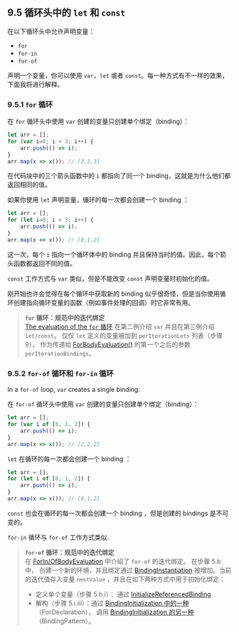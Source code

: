 ## 9.5 循环头中的 `let` 和 `const`

在以下循环头中允许声明变量：

* `for`
* `for-in`
*  `for-of`

声明一个变量，你可以使用 `var`，`let` 或者 `const`。每一种方式有不一样的效果，下面我将进行解释。

### 9.5.1 `for` 循环

在 `for` 循环头中使用 `var` 创建的变量只创建单个绑定（binding）：

```js
let arr = [];
for (var i=0; i < 3; i++) {
    arr.push(() => i);
}
arr.map(x => x()); // [3,3,3]
```

在代码块中的三个箭头函数中的 `i` 都指向了同一个 binding，这就是为什么他们都返回相同的值。

如果你使用 `let` 声明变量，循环的每一次都会创建一个 binding ：

```js
let arr = [];
for (let i=0; i < 3; i++) {
    arr.push(() => i);
}
arr.map(x => x()); // [0,1,2]
```

这一次，每个 `i` 指向一个循环体中的 binding 并且保持当时的值。因此，每个箭头函数都返回不同的值。

`const` 工作方式与 `var` 类似，但是不能改变 `const` 声明变量时初始化的值。

刚开始也许会觉得在每个循环中获取新的 binding 似乎很奇怪，但是当你使用循环创建指向循环变量的函数（例如事件处理的回调）时它非常有用。

> **`for` 循环：规范中的迭代绑定**<br />
> [The evaluation of the `for` 循环](http://www.ecma-international.org/ecma-262/6.0/#sec-for-statement-runtime-semantics-labelledevaluation) 在第二例介绍 `var` 并且在第三例介绍 `let/const`。 仅仅 `let` 定义的变量被加到 `perIterationLets` 列表（步骤 9）， 作为传递给 [ForBodyEvaluation()](http://www.ecma-international.org/ecma-262/6.0/#sec-forbodyevaluation) 的第一个之后的参数 `perIterationBindings`。

### 9.5.2 `for-of` 循环和 `for-in` 循环

In a `for-of` loop, `var` creates a single binding:

在 `for-of` 循环头中使用 `var` 创建的变量只创建单个绑定（binding）：

```js
let arr = [];
for (var i of [0, 1, 2]) {
    arr.push(() => i);
}
arr.map(x => x()); // [2,2,2]
```

 `let` 在循环的每一次都会创建一个 binding ：

```js
let arr = [];
for (let i of [0, 1, 2]) {
    arr.push(() => i);
}
arr.map(x => x()); // [0,1,2]
```

`const` 也会在循环的每一次都会创建一个 binding ，但是创建的 bindings 是不可变的。

`for-in` 循环与 `for-of` 工作方式类似.

> **`for-of` 循环：规范中的迭代绑定**<br />
> 在 [ForIn/OfBodyEvaluation](http://www.ecma-international.org/ecma-262/6.0/#sec-runtime-semantics-forin-div-ofbodyevaluation-lhs-stmt-iterator-lhskind-labelset) 中介绍了 `for-of` 的迭代绑定。 在步骤 5.b 中， 创建一个新的环境，并且绑定通过 [BindingInstantiation](http://www.ecma-international.org/ecma-262/6.0/#sec-runtime-semantics-bindinginstantiation) 被增加。当前的迭代值存入变量 `nextValue` ，并且在如下两种方式中用于初始化绑定：<br />
> * 定义单个变量（步骤 5.h.i）： 通过 [InitializeReferencedBinding](http://www.ecma-international.org/ecma-262/6.0/#sec-initializereferencedbinding)
> * 解构（步骤 5.i.iii）：通过 [BindingInitialization 中的一种](http://www.ecma-international.org/ecma-262/6.0/#sec-for-in-and-for-of-statements-runtime-semantics-bindinginitialization) （ForDeclaration）， 调用 [BindingInitialization 的另一种](http://www.ecma-international.org/ecma-262/6.0/#sec-destructuring-binding-patterns-runtime-semantics-bindinginitialization) （BindingPattern）。